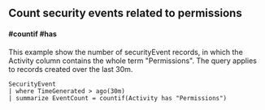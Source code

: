 ## Count security events related to permissions
#### #countif #has

This example show the number of securityEvent records, in which the Activity column contains the whole term "Permissions".
The query applies to records created over the last 30m.
```OQL
SecurityEvent
| where TimeGenerated > ago(30m)
| summarize EventCount = countif(Activity has "Permissions")
```